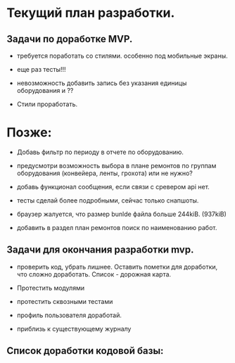 # Текущий план разработки.

## Задачи по доработке MVP.
* требуется поработать со стилями. особенно под мобильные экраны.

* еще раз тесты!!!
* невозможность добавить запись без указания единицы оборудования и ??
* Стили проработать.



# Позже:
* Добавь фильтр по периоду в отчете по оборудованию.
* предусмотри возможность выбора в плане ремонтов по группам оборудования (конвейера, ленты, грохота) или не нужно?
* добавь функционал сообщения, если связи с сревером api нет.
* тесты сделай более подробными, сейчас только снапшоты. 

* браузер жалуется, что размер bunlde  файла больше 244kiB. (937kiB)

* добавить в раздел план ремонтов поиск по наименованию работ.



## Задачи для окончания разработки mvp.
* проверить код, убрать лишнее. Оставить пометки для доработки, что сложно доработать. Список - дорожная карта.
* Протестить модулями
* протестить сквозными тестами
* профиль пользователя доработай.


* приблизь к существующему журналу




## Список доработки кодовой базы:





